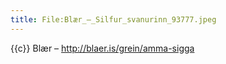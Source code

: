 ```yaml
---
title: File:Blær_–_Silfur_svanurinn_93777.jpeg
---
```


{{c}} Blær – http://blaer.is/grein/amma-sigga